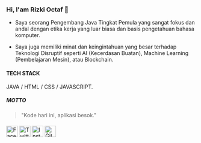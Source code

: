 ### Hi, I'am Rizki Octaf 👋

- Saya seorang Pengembang Java Tingkat Pemula yang sangat fokus dan andal dengan etika kerja yang luar biasa dan basis pengetahuan bahasa komputer. 
 
- Saya juga memiliki minat dan keingintahuan yang besar terhadap Teknologi Disruptif seperti AI (Kecerdasan Buatan), Machine Learning (Pembelajaran Mesin), atau Blockchain.

#### TECH STACK

JAVA / HTML / CSS / JAVASCRIPT.

##### MOTTO

> "Kode hari ini, aplikasi besok."


####

<a href="https://www.facebook.com/" target="_blank"><img src="https://raw.githubusercontent.com/rizki-octaf/rizki-octaf/master/fb.png" alt="Facebook" width="30"></a>
<a href="https://twitter.com/rizkioctaf" target="_blank"><img src="https://raw.githubusercontent.com/rizki-octaf/rizki-octaf/master/tw.png" alt="Twitter" width="30"></a>
<a href="https://www.instagram.com/" target="_blank"><img src="https://raw.githubusercontent.com/rizki-octaf/rizki-octaf/master/ig.png" alt="Instagram" width="30"></a>
<a href="https://github.com/rizki-octaf" target="_blank"><img src="https://raw.githubusercontent.com/rizki-octaf/rizki-octaf/master/git.png" alt="GitHub" width="30"></a>
